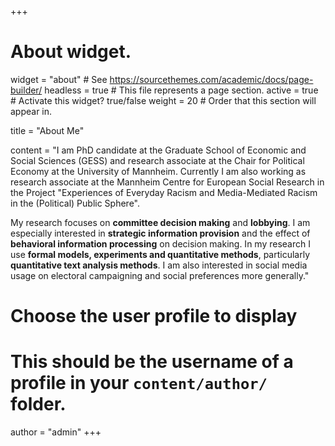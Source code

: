 +++
# About widget.
widget = "about"  # See https://sourcethemes.com/academic/docs/page-builder/
headless = true  # This file represents a page section.
active = true  # Activate this widget? true/false
weight = 20  # Order that this section will appear in.

title = "About Me"

content = "I am PhD candidate at the Graduate School of Economic and Social Sciences (GESS) and research associate at the Chair for Political Economy at the University of Mannheim. Currently I am also working as research associate at the Mannheim Centre for European Social Research in the Project "Experiences of Everyday Racism and Media-Mediated Racism in the (Political) Public Sphere".

My research focuses on **committee decision making** and **lobbying**. I am especially interested in **strategic information provision** and the effect of **behavioral information processing** on decision making. In my research I use **formal models, experiments and quantitative methods**, particularly **quantitative text analysis methods**. I am also interested in social media usage on electoral campaigning and social preferences more generally."

# Choose the user profile to display
# This should be the username of a profile in your `content/author/` folder.
author = "admin"
+++
